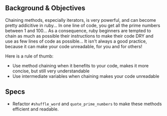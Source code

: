 ## Background & Objectives
Chaining methods, especially iterators, is very powerful, and can become pretty addicitive in ruby... In one line of code, you get all the prime numbers between 1 and 100... As a consequence, ruby beginners are tempted to chain as much as possible their instructions to make their code DRY and use as few lines of code as possible... It isn't always a good practice, because it can make your code unreadable, for you and for others!

Here is a rule of thumb:

- Use method chaining when it benefits to your code, makes it more concise, but still very understandable
- Use intermediate variables when chaining makes your code unreadable

## Specs

- Refactor `#shuffle_word` and `quote_prime_numbers` to make these methods efficient and readable.